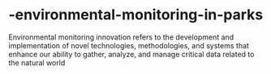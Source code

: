 # -environmental-monitoring-in-parks
Environmental monitoring innovation refers to the development and implementation of novel technologies, methodologies, and systems that enhance our ability to gather, analyze, and manage critical data related to the natural world
